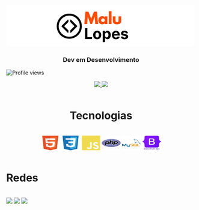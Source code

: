 <img style="text-align: center;" alt="Logo Malu" src="images/Malu.png">
  
<h3 align="center">Dev em Desenvolvimento</h3>
<p align="left"> <img src="https://komarev.com/ghpvc/?username=malu-ls" alt="Profile views" /> </p>

<div align="center">
  <a href="https://github.com/malu-ls">
  <img src="https://github-readme-stats.vercel.app/api?username=malu-ls&show_icons=true&theme=dracula&include_all_commits=true&count_private=true"/>
  <img src="https://github-readme-stats.vercel.app/api/top-langs/?username=malu-ls&layout=compact&langs_count=7&theme=dracula"/>
  </a>
</div>
<br>

<h1 align="center">Tecnologias</h1>

<div align="center" style="display: inline_block"><br>
  <img align="center" alt="HTML" height="40" width="50" src="https://raw.githubusercontent.com/devicons/devicon/master/icons/html5/html5-original.svg">
  <img align="center" alt="CSS" height="40" width="50" src="https://raw.githubusercontent.com/devicons/devicon/master/icons/css3/css3-original.svg">
  <img align="center" alt="Js" height="40" width="50" src="https://raw.githubusercontent.com/devicons/devicon/master/icons/javascript/javascript-plain.svg">
   <img align="center" alt="php" height="40" width="50" src="https://raw.githubusercontent.com/devicons/devicon/master/icons/php/php-original.svg">
  <img align="center" alt="mysql" height="40" width="50" src="https://github.com/devicons/devicon/blob/master/icons/mysql/mysql-original-wordmark.svg">
  <img align="center" alt="bootstrap" height="40" width="50" src="https://github.com/devicons/devicon/blob/master/icons/bootstrap/bootstrap-original-wordmark.svg">
</div>
  <br>
<h1>Redes</h1>
  <br>
<div> 
  <a href="https://instagram.com/malu_lsilva" target="_blank"><img src="https://img.shields.io/badge/-Instagram-%23E4405F?style=for-the-badge&logo=instagram&logoColor=white" target="_blank"></a>
  <a href = "mailto:marialuizalopessilva.10@gmail.com"><img src="https://img.shields.io/badge/-Gmail-%23333?style=for-the-badge&logo=gmail&logoColor=white" target="_blank"></a>
  <a href="https://www.linkedin.com/in/malu-lopes-sil/" target="_blank"><img src="https://img.shields.io/badge/-LinkedIn-%230077B5?style=for-the-badge&logo=linkedin&logoColor=white" target="_blank"></a> 
</div>
